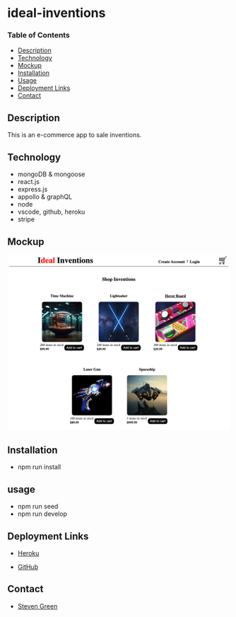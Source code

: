 # ideal-inventions


### Table of Contents
- [Description](#Description)
- [Technology](#Technology)
- [Mockup](#Mockup)
- [Installation](#Installation)
- [Usage](#Usage)
- [Deployment Links](#Usage)
- [Contact](#Contact)

## Description
This is an e-commerce app to sale inventions.

## Technology
- mongoDB & mongoose
- react.js
- express.js
- appollo & graphQL
- node
- vscode, github, heroku
- stripe

## Mockup
![ideal inventions landing page](./client/src/assets/ideal-inventions.png)

## Installation
- npm run install

## usage
- npm run seed
- npm run develop

## Deployment Links
- [Heroku](https://ideal-inventions-bfdeb806078f.herokuapp.com/)

- [GitHub](https://github.com/mrgreen12375/ideal-inventions)

## Contact
- [Steven Green](https://github.com/mrgreen12375)